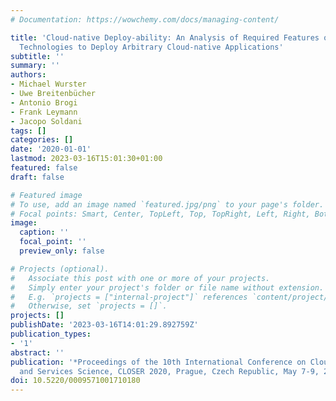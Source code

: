 ```yaml
---
# Documentation: https://wowchemy.com/docs/managing-content/

title: 'Cloud-native Deploy-ability: An Analysis of Required Features of Deployment
  Technologies to Deploy Arbitrary Cloud-native Applications'
subtitle: ''
summary: ''
authors:
- Michael Wurster
- Uwe Breitenbücher
- Antonio Brogi
- Frank Leymann
- Jacopo Soldani
tags: []
categories: []
date: '2020-01-01'
lastmod: 2023-03-16T15:01:30+01:00
featured: false
draft: false

# Featured image
# To use, add an image named `featured.jpg/png` to your page's folder.
# Focal points: Smart, Center, TopLeft, Top, TopRight, Left, Right, BottomLeft, Bottom, BottomRight.
image:
  caption: ''
  focal_point: ''
  preview_only: false

# Projects (optional).
#   Associate this post with one or more of your projects.
#   Simply enter your project's folder or file name without extension.
#   E.g. `projects = ["internal-project"]` references `content/project/deep-learning/index.md`.
#   Otherwise, set `projects = []`.
projects: []
publishDate: '2023-03-16T14:01:29.892759Z'
publication_types:
- '1'
abstract: ''
publication: '*Proceedings of the 10th International Conference on Cloud Computing
  and Services Science, CLOSER 2020, Prague, Czech Republic, May 7-9, 2020*'
doi: 10.5220/0009571001710180
---
```

